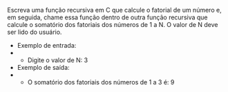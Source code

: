Escreva uma função recursiva em C que calcule o fatorial de um número e, em seguida, chame essa função dentro de outra função recursiva que calcule o somatório dos fatoriais dos números de 1 a N. O valor de N deve ser lido do usuário.
- Exemplo de entrada:
- - Digite o valor de N: 3
- Exemplo de saída:
- - O somatório dos fatoriais dos números de 1 a 3 é: 9